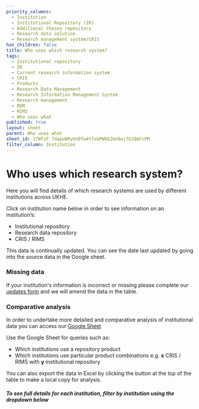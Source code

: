 ```yaml
---
priority_columns:
  - Institution
  - Institutional Repository (IR)
  - Additional theses repository
  - Research data solution
  - Research management system/CRIS
has_children: false
title: Who uses which research system?
tags:
  - Institutional repository
  - IR
  - Current research information system
  - CRIS
  - Products
  - Research Data Management
  - Research Information Management System
  - Research management
  - RDM
  - RIMS
  - Who uses what
published: true
layout: sheet
parent: Who uses what
sheet_id: 17WfzF_7dapuNRyUn0fw4tfxkPWhEZmn0aj7GJQAFcPM
filter_column: Institution
---
```

# Who uses which research system?

Here you will find details of which research systems are used by different institutions across UKHE.

Click on institution name below in order to see information on an institution’s:

* Institutional repository
* Research data repository
* CRIS / RIMS

This data is continually updated. You can see the date last updated by going into the source data in the Google sheet.

### Missing data

If your institution's information is incorrect or missing [](https://docs.google.com/forms/d/e/1FAIpQLSfIjk1ECrL4IMTzSUGQ8C6QSCE79j9RQmQsuIiEE04yN-MHgQ/viewform)please complete our [updates form](https://docs.google.com/forms/d/e/1FAIpQLSerR7YUST6iTLUd8hN2dRkzP68JeURPWQmodOQtQrv8oYL9Hw/viewform) and we will amend the data in the table.

### Comparative analysis

In order to undertake more detailed and comparative analysis of institutional data you can access our [Google Sheet](https://docs.google.com/spreadsheets/d/17WfzF_7dapuNRyUn0fw4tfxkPWhEZmn0aj7GJQAFcPM/edit?gid=0#gid=0)[](https://docs.google.com/spreadsheets/d/1rT5fbeJ72IWAbe58ywzK2D7zsMqLjSTIzFN_HWH7sDc/edit?gid=0#gid=0)

Use the Google Sheet for queries such as:

* Which institutions use a repository product
* Which institutions use particular product combinations e.g. **x** CRIS / RIMS with **y** institutional repository

You can also export the data in Excel by clicking the button at the top of the table to make a local copy for analysis.

##### To see full details for each institution, filter by institution using the dropdown below
